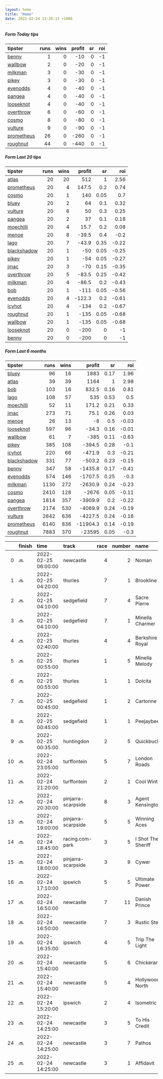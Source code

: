 ```yaml
---   
layout: home  
title: "Home"   
date: 2022-02-24 13:20:13 +1000  
---   
```



##### Form Today tips   

| tipster                                                       |   runs |   wins |   profit |   sr |   roi |
|:--------------------------------------------------------------|-------:|-------:|---------:|-----:|------:|
| [benny](https://mrwayneo.github.io/tips/benny.html)           |      1 |      0 |      -10 |    0 |    -1 |
| [wallbow](https://mrwayneo.github.io/tips/wallbow.html)       |      2 |      0 |      -20 |    0 |    -1 |
| [milkman](https://mrwayneo.github.io/tips/milkman.html)       |      3 |      0 |      -30 |    0 |    -1 |
| [pikey](https://mrwayneo.github.io/tips/pikey.html)           |      3 |      0 |      -30 |    0 |    -1 |
| [evenodds](https://mrwayneo.github.io/tips/evenodds.html)     |      4 |      0 |      -40 |    0 |    -1 |
| [pangea](https://mrwayneo.github.io/tips/pangea.html)         |      4 |      0 |      -40 |    0 |    -1 |
| [looseknot](https://mrwayneo.github.io/tips/looseknot.html)   |      4 |      0 |      -40 |    0 |    -1 |
| [overthrow](https://mrwayneo.github.io/tips/overthrow.html)   |      6 |      0 |      -60 |    0 |    -1 |
| [cosmo](https://mrwayneo.github.io/tips/cosmo.html)           |      8 |      0 |      -80 |    0 |    -1 |
| [vulture](https://mrwayneo.github.io/tips/vulture.html)       |      9 |      0 |      -90 |    0 |    -1 |
| [prometheus](https://mrwayneo.github.io/tips/prometheus.html) |     26 |      0 |     -260 |    0 |    -1 |
| [roughnut](https://mrwayneo.github.io/tips/roughnut.html)     |     44 |      0 |     -440 |    0 |    -1 |

##### Form Last 20 tips   

| tipster                                                         |   runs |   wins |   profit |   sr |   roi |
|:----------------------------------------------------------------|-------:|-------:|---------:|-----:|------:|
| [atlas](https://mrwayneo.github.io/tips/atlas.html)             |     20 |     20 |    512   | 1    |  2.56 |
| [prometheus](https://mrwayneo.github.io/tips/prometheus.html)   |     20 |      4 |    147.5 | 0.2  |  0.74 |
| [cosmo](https://mrwayneo.github.io/tips/cosmo.html)             |     20 |      1 |    140   | 0.05 |  0.7  |
| [bluey](https://mrwayneo.github.io/tips/bluey.html)             |     20 |      2 |     64   | 0.1  |  0.32 |
| [vulture](https://mrwayneo.github.io/tips/vulture.html)         |     20 |      6 |     50   | 0.3  |  0.25 |
| [pangea](https://mrwayneo.github.io/tips/pangea.html)           |     20 |      2 |     37   | 0.1  |  0.18 |
| [moechilli](https://mrwayneo.github.io/tips/moechilli.html)     |     20 |      4 |     15.7 | 0.2  |  0.08 |
| [menoe](https://mrwayneo.github.io/tips/menoe.html)             |     20 |      8 |    -39.5 | 0.4  | -0.2  |
| [lago](https://mrwayneo.github.io/tips/lago.html)               |     20 |      7 |    -43.9 | 0.35 | -0.22 |
| [blackshadow](https://mrwayneo.github.io/tips/blackshadow.html) |     20 |      1 |    -50   | 0.05 | -0.25 |
| [pikey](https://mrwayneo.github.io/tips/pikey.html)             |     20 |      1 |    -54   | 0.05 | -0.27 |
| [jmac](https://mrwayneo.github.io/tips/jmac.html)               |     20 |      3 |    -70   | 0.15 | -0.35 |
| [overthrow](https://mrwayneo.github.io/tips/overthrow.html)     |     20 |      5 |    -83.5 | 0.25 | -0.42 |
| [milkman](https://mrwayneo.github.io/tips/milkman.html)         |     20 |      4 |    -86.5 | 0.2  | -0.43 |
| [bob](https://mrwayneo.github.io/tips/bob.html)                 |     20 |      1 |   -111   | 0.05 | -0.56 |
| [evenodds](https://mrwayneo.github.io/tips/evenodds.html)       |     20 |      4 |   -122.3 | 0.2  | -0.61 |
| [icyhot](https://mrwayneo.github.io/tips/icyhot.html)           |     20 |      4 |   -134   | 0.2  | -0.67 |
| [roughnut](https://mrwayneo.github.io/tips/roughnut.html)       |     20 |      1 |   -135   | 0.05 | -0.68 |
| [wallbow](https://mrwayneo.github.io/tips/wallbow.html)         |     20 |      1 |   -135   | 0.05 | -0.68 |
| [looseknot](https://mrwayneo.github.io/tips/looseknot.html)     |     20 |      0 |   -200   | 0    | -1    |
| [benny](https://mrwayneo.github.io/tips/benny.html)             |     20 |      0 |   -200   | 0    | -1    |

##### Form Last 6 months   

| tipster                                                         |   runs |   wins |   profit |   sr |   roi |
|:----------------------------------------------------------------|-------:|-------:|---------:|-----:|------:|
| [bluey](https://mrwayneo.github.io/tips/bluey.html)             |     96 |     16 |   1883   | 0.17 |  1.96 |
| [atlas](https://mrwayneo.github.io/tips/atlas.html)             |     39 |     39 |   1164   | 1    |  2.98 |
| [bob](https://mrwayneo.github.io/tips/bob.html)                 |    103 |     16 |    832.5 | 0.16 |  0.81 |
| [lago](https://mrwayneo.github.io/tips/lago.html)               |    108 |     57 |    535   | 0.53 |  0.5  |
| [moechilli](https://mrwayneo.github.io/tips/moechilli.html)     |     52 |     11 |    171.2 | 0.21 |  0.33 |
| [jmac](https://mrwayneo.github.io/tips/jmac.html)               |    273 |     71 |     75.1 | 0.26 |  0.03 |
| [menoe](https://mrwayneo.github.io/tips/menoe.html)             |     26 |     13 |     -8   | 0.5  | -0.03 |
| [looseknot](https://mrwayneo.github.io/tips/looseknot.html)     |    597 |     96 |    -34.3 | 0.16 | -0.01 |
| [wallbow](https://mrwayneo.github.io/tips/wallbow.html)         |     61 |      7 |   -385   | 0.11 | -0.63 |
| [pikey](https://mrwayneo.github.io/tips/pikey.html)             |    385 |    108 |   -394.5 | 0.28 | -0.1  |
| [icyhot](https://mrwayneo.github.io/tips/icyhot.html)           |    220 |     66 |   -471.9 | 0.3  | -0.21 |
| [blackshadow](https://mrwayneo.github.io/tips/blackshadow.html) |    331 |     77 |   -503.2 | 0.23 | -0.15 |
| [benny](https://mrwayneo.github.io/tips/benny.html)             |    347 |     58 |  -1435.8 | 0.17 | -0.41 |
| [evenodds](https://mrwayneo.github.io/tips/evenodds.html)       |    574 |    146 |  -1707.5 | 0.25 | -0.3  |
| [milkman](https://mrwayneo.github.io/tips/milkman.html)         |   1130 |    272 |  -2630.9 | 0.24 | -0.23 |
| [cosmo](https://mrwayneo.github.io/tips/cosmo.html)             |   2410 |    128 |  -2676   | 0.05 | -0.11 |
| [pangea](https://mrwayneo.github.io/tips/pangea.html)           |   1814 |    357 |  -3909.9 | 0.2  | -0.22 |
| [overthrow](https://mrwayneo.github.io/tips/overthrow.html)     |   2174 |    530 |  -4069.9 | 0.24 | -0.19 |
| [vulture](https://mrwayneo.github.io/tips/vulture.html)         |   2642 |    636 |  -4227.5 | 0.24 | -0.16 |
| [prometheus](https://mrwayneo.github.io/tips/prometheus.html)   |   6140 |    836 | -11904.3 | 0.14 | -0.19 |
| [roughnut](https://mrwayneo.github.io/tips/roughnut.html)       |   7883 |    370 | -23595   | 0.05 | -0.3  |

|    | finish   | time                | track              |   race |   number | name               |   odds | tipster            |
|---:|:---------|:--------------------|:-------------------|-------:|---------:|:-------------------|-------:|:-------------------|
|  0 | :soon:   | 2022-02-25 06:00:00 | newcastle          |      4 |        2 | Noman              |   4    | milkman            |
|  1 | :soon:   | 2022-02-25 04:20:00 | thurles            |      7 |        1 | Brookline          |   2.5  | evenodds,overthrow |
|  2 | :soon:   | 2022-02-25 04:10:00 | sedgefield         |      7 |        4 | Sacre Pierre       |   3.9  | overthrow          |
|  3 | :soon:   | 2022-02-25 04:10:00 | sedgefield         |      7 |        1 | Minella Charmer    |   2.7  | vulture            |
|  4 | :soon:   | 2022-02-25 02:40:00 | thurles            |      4 |        4 | Berkshire Royal    |   3    | evenodds,overthrow |
|  5 | :soon:   | 2022-02-25 00:55:00 | thurles            |      1 |        5 | Minella Melody     |   2.9  | pangea             |
|  6 | :soon:   | 2022-02-25 00:55:00 | thurles            |      1 |        1 | Dolcita            |   2.5  | evenodds,overthrow |
|  7 | :soon:   | 2022-02-25 00:45:00 | sedgefield         |      1 |        2 | Cartonne           |   3.7  | overthrow          |
|  8 | :soon:   | 2022-02-25 00:45:00 | sedgefield         |      1 |        1 | Peejaybee          |   1.4  | milkman            |
|  9 | :soon:   | 2022-02-25 00:35:00 | huntingdon         |      2 |        5 | Quickbuck          |   3    | evenodds,overthrow |
| 10 | :soon:   | 2022-02-24 23:05:00 | turffontein        |      5 |        7 | London Roads       |   0    | vulture            |
| 11 | :soon:   | 2022-02-24 21:20:00 | turffontein        |      2 |        1 | Cool Winter        |   0    | vulture            |
| 12 | :soon:   | 2022-02-24 20:30:00 | pinjarra-scarpside |      8 |        3 | Agent Kensington   |   5    | pangea             |
| 13 | :soon:   | 2022-02-24 19:00:00 | pinjarra-scarpside |      5 |        5 | Winning Aces       |   5    | looseknot          |
| 14 | :soon:   | 2022-02-24 18:45:00 | racing.com-park    |      3 |        5 | I Shot The Sheriff |  34    | pangea             |
| 15 | :soon:   | 2022-02-24 18:00:00 | pinjarra-scarpside |      3 |        9 | Cywer              |   2.15 | vulture            |
| 16 | :soon:   | 2022-02-24 17:10:00 | ipswich            |      5 |        5 | Ultimate Power     |  15    | vulture            |
| 17 | :soon:   | 2022-02-24 16:50:00 | newcastle          |      7 |       11 | Danish Prince      |  41    | pikey              |
| 18 | :soon:   | 2022-02-24 16:50:00 | newcastle          |      7 |        3 | Rustic Steel       |   2.25 | milkman            |
| 19 | :soon:   | 2022-02-24 16:35:00 | ipswich            |      4 |        5 | Trip The Light     |   6    | benny,pangea       |
| 20 | :soon:   | 2022-02-24 15:40:00 | newcastle          |      5 |        6 | Chickerartie       |  61    | pikey              |
| 21 | :soon:   | 2022-02-24 15:40:00 | newcastle          |      5 |        4 | Hollywood North    |   4.6  | wallbow            |
| 22 | :soon:   | 2022-02-24 15:20:00 | ipswich            |      2 |        4 | Isometric          |   3.5  | looseknot          |
| 23 | :soon:   | 2022-02-24 14:25:00 | newcastle          |      3 |        5 | To His Credit      |   4.4  | looseknot          |
| 24 | :soon:   | 2022-02-24 14:25:00 | newcastle          |      3 |        7 | Pathos             |  15    | pikey              |
| 25 | :soon:   | 2022-02-24 14:25:00 | newcastle          |      3 |        1 | Affidavit          |   7.5  | looseknot          |